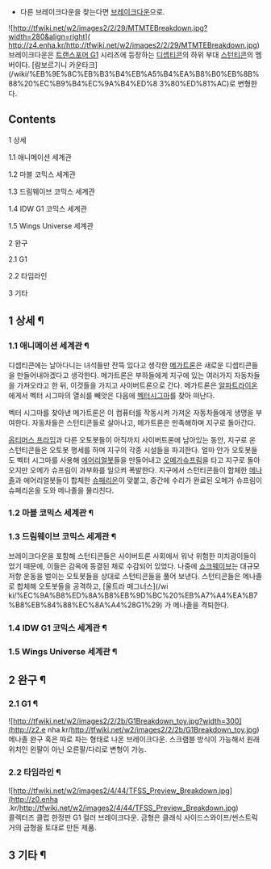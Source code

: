   * 다른 브레이크다운을 찾는다면 [브레이크다운](%EB%B8%8C%EB%A0%88%EC%9D%B4%ED%81%AC%EB%8B%A4%EC%9A%B4.md)으로.  

![http://tfwiki.net/w2/images2/2/29/MTMTEBreakdown.jpg?width=280&align=right](
http://z4.enha.kr/http://tfwiki.net/w2/images2/2/29/MTMTEBreakdown.jpg)  
브레이크다운은 [트랜스포머 G1](%ED%8A%B8%EB%9E%9C%EC%8A%A4%ED%8F%AC%EB%A8%B8%20G1.md)
시리즈에 등장하는 [디셉티콘](%EB%94%94%EC%85%89%ED%8B%B0%EC%BD%98.md)의 하위 부대
[스턴티콘](%EC%8A%A4%ED%84%B4%ED%8B%B0%EC%BD%98%28G1%29.md)의 멤버이다. [람보르기니 카운타크]
(/wiki/%EB%9E%8C%EB%B3%B4%EB%A5%B4%EA%B8%B0%EB%8B%88%20%EC%B9%B4%EC%9A%B4%ED%8
3%80%ED%81%AC)로 변형한다.

## Contents

    

1 상세

    

1.1 애니메이션 세계관

1.2 마블 코믹스 세계관

1.3 드림웨이브 코믹스 세계관

1.4 IDW G1 코믹스 세계관

1.5 Wings Universe 세계관

2 완구

    

2.1 G1

2.2 타임라인

3 기타

## 1 상세 ¶

### 1.1 애니메이션 세계관 ¶

디셉티콘에는 날아다니는 녀석들만 잔뜩 있다고 생각한
[메가트론](%EB%A9%94%EA%B0%80%ED%8A%B8%EB%A1%A0%28G1%29.md)은 새로운 디셉티콘들을
만들어내야겠다고 생각한다. 메가트론은 부하들에게 지구에 있는 여러가지 자동차들을 가져오라고 한 뒤, 이것들을 가지고 사이버트론으로 간다.
메가트론은 [알파트라이온](%EC%95%8C%ED%8C%8C%20%ED%8A%B8%EB%9D%BC%EC%9D%B4%EC%98%A8.md)에게서 벡터
시그마의 열쇠를 빼앗은 다음에 [벡터시그마](%EB%B2%A1%ED%84%B0%20%EC%8B%9C%EA%B7%B8%EB%A7%88.md)를 찾아 떠난다.

  

벡터 시그마를 찾아낸 메가트론은 이 컴퓨터를 작동시켜 가져온 자동차들에게 생명을 부여한다. 자동차들은 스턴티콘들로 살아나고, 메가트론은
만족해하며 지구로 돌아간다.  

  

[옵티머스 프라임](%EC%98%B5%ED%8B%B0%EB%A8%B8%EC%8A%A4%20%ED%94%84%EB%9D%BC%EC%9E%84%28G1%29.md)과 다른 오토봇들이 아직까지 사이버트론에 남아있는 동안, 지구로 온 스턴티콘들은 오토봇 행세를 하며 지구의 각종
시설들을 파괴한다. 얼마 안가 오토봇들도 벡터 시그마를 사용해
[에어리얼봇](%EC%97%90%EC%96%B4%EB%A6%AC%EC%96%BC%EB%B4%87%28G1%29.md)들을 만들어내고
[오메가슈프림](%EC%98%A4%EB%A9%94%EA%B0%80%20%EC%8A%88%ED%94%84%EB%A6%BC%28G1%29.md)을
타고 지구로 돌아오지만 오메가 슈프림이 과부화를 일으켜 폭발한다. 지구에서 스턴티콘들이 합체한
[메나졸](%EB%A9%94%EB%82%98%EC%A1%B8%28G1%29.md)과 에어리얼봇들이 합체한
[슈페리온](%EC%8A%88%ED%8E%98%EB%A6%AC%EC%98%A8%28G1%29.md)이 맞붙고, 중간에 수리가 완료된
오메가 슈프림이 슈페리온을 도와 메나졸을 물리친다.

### 1.2 마블 코믹스 세계관 ¶

  

### 1.3 드림웨이브 코믹스 세계관 ¶

브레이크다운을 포함해 스턴티콘들은 사이버트론 사회에서 워낙 위험한 미치광이들이었기 때문에, 이들은 감옥에 동결된 채로 수감되어 있었다.
나중에 [쇼크웨이브](%EC%87%BC%ED%81%AC%EC%9B%A8%EC%9D%B4%EB%B8%8C%28G1%29.md)는 대규모
저항 운동을 벌이는 오토봇들을 상대로 스턴티콘들을 풀어 보낸다. 스턴티콘들은 메나졸로 합체해 오토봇들을 공격하고, [울트라 매그너스](/wi
ki/%EC%9A%B8%ED%8A%B8%EB%9D%BC%20%EB%A7%A4%EA%B7%B8%EB%84%88%EC%8A%A4%28G1%29)
가 메나졸을 격퇴한다.

### 1.4 IDW G1 코믹스 세계관 ¶

  

### 1.5 Wings Universe 세계관 ¶

  

## 2 완구 ¶

### 2.1 G1 ¶

![http://tfwiki.net/w2/images2/2/2b/G1Breakdown_toy.jpg?width=300](http://z2.e
nha.kr/http://tfwiki.net/w2/images2/2/2b/G1Breakdown_toy.jpg)  
메나졸 완구 혹은 따로 파는 형태로 나온 브레이크다운. 스크램블 방식이 가능해서 원래 위치인 왼팔이 아닌 오른팔/다리로 변형이 가능.

### 2.2 타임라인 ¶

![http://tfwiki.net/w2/images2/4/44/TFSS_Preview_Breakdown.jpg](http://z0.enha
.kr/http://tfwiki.net/w2/images2/4/44/TFSS_Preview_Breakdown.jpg)  
콜렉터즈 클럽 한정판 G1 컬러 브레이크다운. 금형은 클래식 사이드스와이프/썬스트릭거의 금형을 토대로 만든 제품.

## 3 기타 ¶

